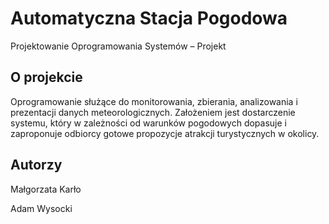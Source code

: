 # Automatyczna Stacja Pogodowa

Projektowanie Oprogramowania Systemów – Projekt

## O projekcie

Oprogramowanie służące do monitorowania, zbierania, analizowania i prezentacji danych meteorologicznych. Założeniem jest dostarczenie systemu, który w zależności od warunków pogodowych dopasuje i zaproponuje odbiorcy gotowe propozycje atrakcji turystycznych w okolicy.


## Autorzy

Małgorzata Karło 

Adam Wysocki

##

